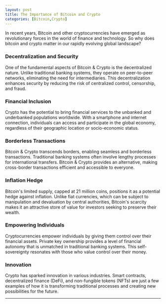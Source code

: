 ```yaml
---
layout: post
title: The Importance of Bitcoin and Crypto
categories: [Bitcoin,Crypto]
---
```


In recent years, Bitcoin and other cryptocurrencies have emerged as revolutionary forces in the world of finance and technology. So why does bitcoin and crypto matter in our rapidly evolving global landscape?

### Decentralization and Security

One of the fundamental aspects of Bitcoin & Crypto is the decentralized nature. Unlike traditional banking systems, they operate on peer-to-peer networks, eliminating the need for intermediaries. This decentralization enhances security by reducing the risk of centralized control, censorship, and fraud.

### Financial Inclusion

Crypto has the potential to bring financial services to the unbanked and underbanked populations worldwide. With a smartphone and internet connection, individuals can access and participate in the global economy, regardless of their geographic location or socio-economic status.

### Borderless Transactions

Bitcoin & Crypto transcends borders, enabling seamless and borderless transactions. Traditional banking systems often involve lengthy processes for international transfers. Bitcoin & Crypto provides an alternative, making cross-border transactions efficient and accessible to everyone.

### Inflation Hedge

Bitcoin's limited supply, capped at 21 million coins, positions it as a potential hedge against inflation. Unlike fiat currencies, which can be subject to manipulation and devaluation by central authorities, Bitcoin's scarcity makes it an attractive store of value for investors seeking to preserve their wealth.

### Empowering Individuals

Cryptocurrencies empower individuals by giving them control over their financial assets. Private key ownership provides a level of financial autonomy that is unmatched in traditional banking systems. This self-sovereignty resonates with those who value control over their money.

### Innovation

Crypto has sparked innovation in various industries. Smart contracts, decentralized finance (DeFi), and non-fungible tokens (NFTs) are just a few examples of how it is transforming traditional processes and creating new possibilities for the future.



---

